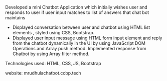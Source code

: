 Developed a mini Chatbot Application which initially wishes user and responds to user if user input matches to list of answers that chat bot maintains

- Displayed conversation between user and chatbot using HTML list elements , styled using CSS, Bootstrap.
- Displayed user input message using HTML form input element and reply from the chatbot dynamically in the UI by using JavaScript DOM Operations and Array push method. Implemented response from Chatbot by using Array filter method.

Technologies used: HTML, CSS, JS, Bootstrap

website: mrudhulachatbot.ccbp.tech
